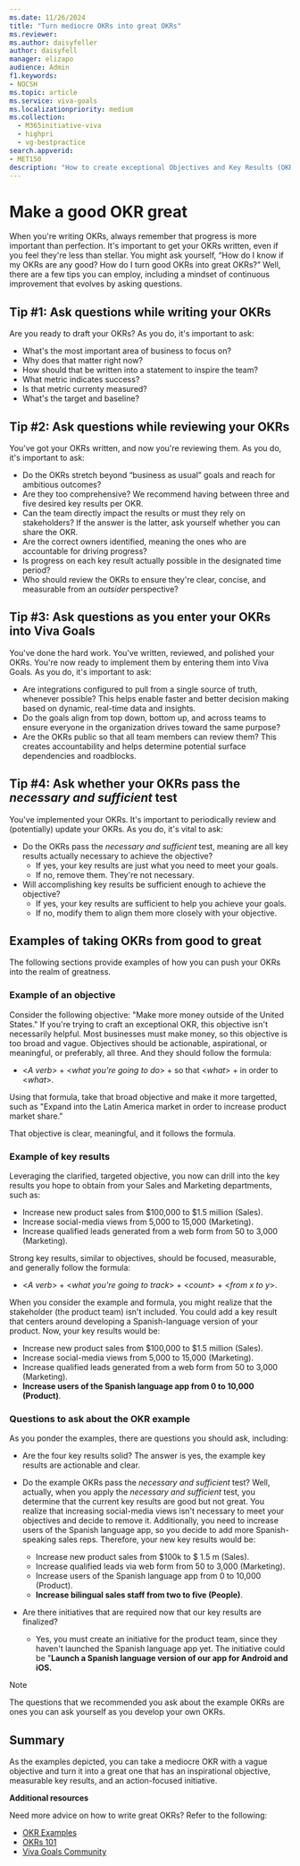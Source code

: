 ```yaml
---
ms.date: 11/26/2024
title: "Turn mediocre OKRs into great OKRs"
ms.reviewer: 
ms.author: daisyfeller
author: daisyfell
manager: elizapo
audience: Admin
f1.keywords:
- NOCSH
ms.topic: article
ms.service: viva-goals
ms.localizationpriority: medium
ms.collection:
  - M365initiative-viva
  - highpri
  - vg-bestpractice
search.appverid:
- MET150
description: "How to create exceptional Objectives and Key Results (OKRs) by applying the OKR framework and formulas to your OKR development."
---
```


# Make a good OKR great

When you're writing OKRs, always remember that progress is more important than perfection. It's important to get your OKRs written, even if you feel they're less than stellar. You might ask yourself, “How do I know if my OKRs are any good? How do I turn good OKRs into great OKRs?” Well, there are a few tips you can employ, including a mindset of continuous improvement that evolves by asking questions.

## Tip #1: Ask questions while writing your OKRs

Are you ready to draft your OKRs? As you do, it's important to ask:

- What's the most important area of business to focus on?  
- Why does that matter right now?  
- How should that be written into a statement to inspire the team?
- What metric indicates success?
- Is that metric currenty measured?
- What's the target and baseline?  

## Tip #2: Ask questions while reviewing your OKRs

You've got your OKRs written, and now you're reviewing them. As you do, it's important to ask:

- Do the OKRs stretch beyond “business as usual” goals and reach for ambitious outcomes?
- Are they too comprehensive? We recommend having between three and five desired key results per OKR.
- Can the team directly impact the results or must they rely on stakeholders? If the answer is the latter, ask yourself whether you can share the OKR. 
- Are the correct owners identified, meaning the ones who are accountable for driving progress?
- Is progress on each key result actually possible in the designated time period? 
- Who should review the OKRs to ensure they're clear, concise, and measurable from an *outsider* perspective?

## Tip #3: Ask questions as you enter your OKRs into Viva Goals

You've done the hard work. You've written, reviewed, and polished your OKRs. You're now ready to implement them by entering them into Viva Goals. As you do, it's important to ask:

- Are integrations configured to pull from a single source of truth, whenever possible? This helps enable faster and better decision making based on dynamic, real-time data and insights. 
- Do the goals align from top down, bottom up, and across teams to ensure everyone in the organization drives toward the same purpose?  
- Are the OKRs public so that all team members can review them? This creates accountability and helps determine potential surface dependencies and roadblocks.

## Tip #4: Ask whether your OKRs pass the *necessary and sufficient* test

You've implemented your OKRs. It's important to periodically review and (potentially) update your OKRs. As you do, it's vital to ask:

- Do the OKRs pass the *necessary and sufficient* test, meaning are all key results actually necessary to achieve the objective?
    - If yes, your key results are just what you need to meet your goals.
    - If no, remove them. They're not necessary.
- Will accomplishing key results be sufficient enough to achieve the objective?
    - If yes, your key results are sufficient to help you achieve your goals.
    - If no, modify them to align them more closely with your objective. 

## Examples of taking OKRs from good to great

The following sections provide examples of how you can push your OKRs into the realm of greatness.

### Example of an objective

Consider the following objective: "Make more money outside of the United States." If you're trying to craft an exceptional OKR, this objective isn't necessarily helpful. Most businesses must make money, so this objective is too broad and vague. Objectives should be actionable, aspirational, or meaningful, or preferably, all three. And they should follow the formula: 

 - <*A verb*> + <*what you're going to do*> + so that <*what*> + in order to <*what*>. 

Using that formula, take that broad objective and make it more targetted, such as "Expand into the Latin America market in order to increase product market share."

That objective is clear, meaningful, and it follows the formula. 

### Example of key results

Leveraging the clarified, targeted objective, you now can drill into the key results you hope to obtain from your Sales and Marketing departments, such as:

 - Increase new product sales from $100,000 to $1.5 million (Sales).
 - Increase social-media views from 5,000 to 15,000 (Marketing).
 - Increase qualified leads generated from a web form from 50 to 3,000 (Marketing). 

Strong key results, similar to objectives, should be focused, measurable, and generally follow the formula: 

 - <*A verb*> + <*what you're going to track*> + <*count*> + <*from x to y*>.  

When you consider the example and formula, you might realize that the stakeholder (the product team) isn't included. You could add a key result that centers around developing a Spanish-language version of your product. Now, your key results would be: 

 - Increase new product sales from $100,000 to $1.5 million (Sales).
 - Increase social-media views from 5,000 to 15,000 (Marketing).
 - Increase qualified leads generated from a web form from 50 to 3,000 (Marketing).
 - **Increase users of the Spanish language app from 0 to 10,000 (Product)**. 

### Questions to ask about the OKR example

As you ponder the examples, there are questions you should ask, including:

 - Are the four key results solid? The answer is yes, the example key results are actionable and clear.
 - Do the example OKRs pass the *necessary and sufficient* test? Well, actually, when you apply the *necessary and sufficient* test, you determine that the current key results are good but not great. You realize that increasing social-media views isn't necessary to meet your objectives and decide to remove it. Additionally, you need to increase users of the Spanish language app, so you decide to add more Spanish-speaking sales reps. Therefore, your new key results would be:
   
    - Increase new product sales from $100k to $ 1.5 m (Sales).
    - Increase qualified leads via web form from 50 to 3,000 (Marketing).
    - Increase users of the Spanish language app from 0 to 10,000 (Product).
    - **Increase bilingual sales staff from two to five (People)**.

 - Are there initiatives that are required now that our key results are finalized?
     - Yes, you must create an initiative for the product team, since they haven't launched the Spanish language app yet. The initiative could be "**Launch a Spanish language version of our app for Android and iOS.**

> [!NOTE]
> The questions that we recommended you ask about the example OKRs are ones you can ask yourself as you develop your own OKRs.

## Summary

As the examples depicted, you can take a mediocre OKR with a vague objective and turn it into a great one that has an inspirational objective, measurable key results, and an action-focused initiative.

**Additional resources**

Need more advice on how to write great OKRs? Refer to the following:

- [OKR Examples ](okr-examples.md)
- [OKRs 101 ](https://go.microsoft.com/fwlink/?linkid=2229044)
- [Viva Goals Community](https://techcommunity.microsoft.com/t5/viva-goals/ct-p/Viva-Goals) 